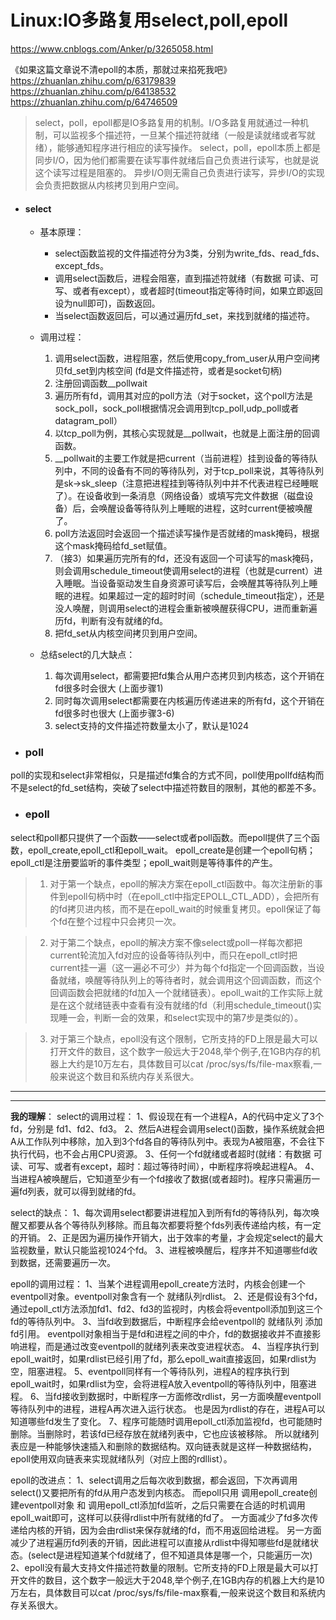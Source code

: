 # Linux:IO多路复用select,poll,epoll

https://www.cnblogs.com/Anker/p/3265058.html

《如果这篇文章说不清epoll的本质，那就过来掐死我吧》
https://zhuanlan.zhihu.com/p/63179839
https://zhuanlan.zhihu.com/p/64138532
https://zhuanlan.zhihu.com/p/64746509



> select，poll，epoll都是IO多路复用的机制。I/O多路复用就通过一种机制，可以监视多个描述符，一旦某个描述符就绪（一般是读就绪或者写就绪），能够通知程序进行相应的读写操作。
> select，poll，epoll本质上都是同步I/O，因为他们都需要在读写事件就绪后自己负责进行读写，也就是说这个读写过程是阻塞的。
> 异步I/O则无需自己负责进行读写，异步I/O的实现会负责把数据从内核拷贝到用户空间。

* #### select
    + 基本原理：
        + select函数监视的文件描述符分为3类，分别为write_fds、read_fds、except_fds。
        + 调用select函数后，进程会阻塞，直到描述符就绪（有数据 可读、可写、或者有except），或者超时(timeout指定等待时间，如果立即返回设为null即可)，函数返回。
        + 当select函数返回后，可以通过遍历fd_set，来找到就绪的描述符。

    + 调用过程：
        1. 调用select函数，进程阻塞，然后使用copy_from_user从用户空间拷贝fd_set到内核空间 (fd是文件描述符，或者是socket句柄)
        2. 注册回调函数__pollwait
        3. 遍历所有fd，调用其对应的poll方法（对于socket，这个poll方法是sock_poll，sock_poll根据情况会调用到tcp_poll,udp_poll或者datagram_poll）
        4. 以tcp_poll为例，其核心实现就是__pollwait，也就是上面注册的回调函数。
        5. __pollwait的主要工作就是把current（当前进程）挂到设备的等待队列中，不同的设备有不同的等待队列，对于tcp_poll来说，其等待队列是sk->sk_sleep（注意把进程挂到等待队列中并不代表进程已经睡眠了）。在设备收到一条消息（网络设备）或填写完文件数据（磁盘设备）后，会唤醒设备等待队列上睡眠的进程，这时current便被唤醒了。
        6. poll方法返回时会返回一个描述读写操作是否就绪的mask掩码，根据这个mask掩码给fd_set赋值。
        7. （接3）如果遍历完所有的fd，还没有返回一个可读写的mask掩码，则会调用schedule_timeout使调用select的进程（也就是current）进入睡眠。当设备驱动发生自身资源可读写后，会唤醒其等待队列上睡眠的进程。如果超过一定的超时时间（schedule_timeout指定），还是没人唤醒，则调用select的进程会重新被唤醒获得CPU，进而重新遍历fd，判断有没有就绪的fd。
        8. 把fd_set从内核空间拷贝到用户空间。

    + 总结select的几大缺点：
        1. 每次调用select，都需要把fd集合从用户态拷贝到内核态，这个开销在fd很多时会很大 (上面步骤1)
        2. 同时每次调用select都需要在内核遍历传递进来的所有fd，这个开销在fd很多时也很大 (上面步骤3-6)
        3. select支持的文件描述符数量太小了，默认是1024


* ### poll
poll的实现和select非常相似，只是描述fd集合的方式不同，poll使用pollfd结构而不是select的fd_set结构，突破了select中描述符数目的限制，其他的都差不多。

* ### epoll
select和poll都只提供了一个函数——select或者poll函数。而epoll提供了三个函数，epoll_create,epoll_ctl和epoll_wait。
epoll_create是创建一个epoll句柄；epoll_ctl是注册要监听的事件类型；epoll_wait则是等待事件的产生。

> 1. 对于第一个缺点，epoll的解决方案在epoll_ctl函数中。每次注册新的事件到epoll句柄中时（在epoll_ctl中指定EPOLL_CTL_ADD），会把所有的fd拷贝进内核，而不是在epoll_wait的时候重复拷贝。epoll保证了每个fd在整个过程中只会拷贝一次。

> 2. 对于第二个缺点，epoll的解决方案不像select或poll一样每次都把current轮流加入fd对应的设备等待队列中，而只在epoll_ctl时把current挂一遍（这一遍必不可少）并为每个fd指定一个回调函数，当设备就绪，唤醒等待队列上的等待者时，就会调用这个回调函数，而这个回调函数会把就绪的fd加入一个就绪链表）。epoll_wait的工作实际上就是在这个就绪链表中查看有没有就绪的fd（利用schedule_timeout()实现睡一会，判断一会的效果，和select实现中的第7步是类似的）。

> 3. 对于第三个缺点，epoll没有这个限制，它所支持的FD上限是最大可以打开文件的数目，这个数字一般远大于2048,举个例子,在1GB内存的机器上大约是10万左右，具体数目可以cat /proc/sys/fs/file-max察看,一般来说这个数目和系统内存关系很大。

-----
-----

**我的理解**：
select的调用过程：
1、假设现在有一个进程A，A的代码中定义了3个fd，分别是 fd1、fd2、fd3。
2、然后A进程会调用select()函数，操作系统就会把A从工作队列中移除，加入到3个fd各自的等待队列中。表现为A被阻塞，不会往下执行代码，也不会占用CPU资源。
3、任何一个fd就绪或者超时(就绪：有数据 可读、可写、或者有except，超时：超过等待时间），中断程序将唤起进程A。
4、当进程A被唤醒后，它知道至少有一个fd接收了数据(或者超时)。程序只需遍历一遍fd列表，就可以得到就绪的fd。

select的缺点：
1、每次调用select都要讲进程加入到所有fd的等待队列，每次唤醒又都要从各个等待队列移除。而且每次都要将整个fds列表传递给内核，有一定的开销。
2、正是因为遍历操作开销大，出于效率的考量，才会规定select的最大监视数量，默认只能监视1024个fd。
3、进程被唤醒后，程序并不知道哪些fd收到数据，还需要遍历一次。

epoll的调用过程：
1、当某个进程调用epoll_create方法时，内核会创建一个eventpoll对象。eventpoll对象含有一个 就绪队列rdlist。
2、还是假设有3个fd，通过epoll_ctl方法添加fd1、fd2、fd3的监视时，内核会将eventpoll添加到这三个fd的等待队列中。
3、当fd收到数据后，中断程序会给eventpoll的 就绪队列 添加fd引用。
eventpoll对象相当于是fd和进程之间的中介，fd的数据接收并不直接影响进程，而是通过改变eventpoll的就绪列表来改变进程状态。
4、当程序执行到epoll_wait时，如果rdlist已经引用了fd，那么epoll_wait直接返回，如果rdlist为空，阻塞进程。
5、eventpoll同样有一个等待队列，进程A的程序执行到epoll_wait时，如果rdlist为空，会将进程A放入eventpoll的等待队列中，阻塞进程。
6、当fd接收到数据时，中断程序一方面修改rdlist，另一方面唤醒eventpoll等待队列中的进程，进程A再次进入运行状态。
也是因为rdlist的存在，进程A可以知道哪些fd发生了变化。
7、程序可能随时调用epoll_ctl添加监视fd，也可能随时删除。当删除时，若该fd已经存放在就绪列表中，它也应该被移除。
所以就绪列表应是一种能够快速插入和删除的数据结构。双向链表就是这样一种数据结构，epoll使用双向链表来实现就绪队列（对应上图的rdllist）。


epoll的改进点：
1、select调用之后每次收到数据，都会返回，下次再调用select()又要把所有的fd从用户态发到内核态。
而epoll只用 调用epoll_create创建eventpoll对象 和 调用epoll_ctl添加fd监听，之后只需要在合适的时机调用epoll_wait即可，这样可以获得rdlist中所有就绪的fd了。
一方面减少了fd多次传递给内核的开销，因为会由rdlist来保存就绪的fd，而不用返回给进程。
另一方面减少了进程遍历fd列表的开销，因此进程可以直接从rdlist中得知哪些fd是就绪状态。(select是进程知道某个fd就绪了，但不知道具体是哪一个，只能遍历一次)
2、epoll没有最大支持文件描述符数量的限制。它所支持的FD上限是最大可以打开文件的数目，这个数字一般远大于2048,举个例子,在1GB内存的机器上大约是10万左右，具体数目可以cat /proc/sys/fs/file-max察看,一般来说这个数目和系统内存关系很大。